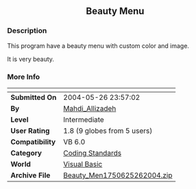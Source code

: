 ﻿<div align="center">

## Beauty Menu


</div>

### Description

This program have a beauty menu with custom color and image.

It is very beauty.
 
### More Info
 


<span>             |<span>
---                |---
**Submitted On**   |2004-05-26 23:57:02
**By**             |[Mahdi\_Allizadeh](https://github.com/Planet-Source-Code/PSCIndex/blob/master/ByAuthor/mahdi-allizadeh.md)
**Level**          |Intermediate
**User Rating**    |1.8 (9 globes from 5 users)
**Compatibility**  |VB 6\.0
**Category**       |[Coding Standards](https://github.com/Planet-Source-Code/PSCIndex/blob/master/ByCategory/coding-standards__1-43.md)
**World**          |[Visual Basic](https://github.com/Planet-Source-Code/PSCIndex/blob/master/ByWorld/visual-basic.md)
**Archive File**   |[Beauty\_Men1750625262004\.zip](https://github.com/Planet-Source-Code/mahdi-allizadeh-beauty-menu__1-54043/archive/master.zip)








